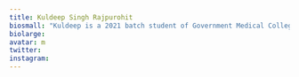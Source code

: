 ```yaml
---
title: Kuldeep Singh Rajpurohit
biosmall: "Kuldeep is a 2021 batch student of Government Medical College, Ratlam"
biolarge:
avatar: m
twitter:
instagram:
---
```

